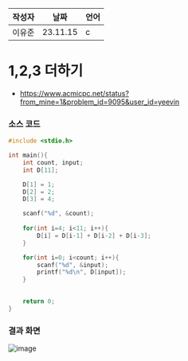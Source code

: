 | 작성자  |   날짜   | 언어    |
| ------- | --------- | ------- |
| 이유준  | 23.11.15  | c  |

# 1,2,3 더하기

 - https://www.acmicpc.net/status?from_mine=1&problem_id=9095&user_id=yeevin
  
### 소스 코드

```c
#include <stdio.h>

int main(){
    int count, input;
    int D[11];

    D[1] = 1;
    D[2] = 2;
    D[3] = 4;

    scanf("%d", &count);
    
    for(int i=4; i<11; i++){
        D[i] = D[i-1] + D[i-2] + D[i-3];
    }

    for(int i=0; i<count; i++){
        scanf("%d", &input);
        printf("%d\n", D[input]);
    }

 
    return 0;
}

```

### 결과 화면
![image](https://github.com/gnbhub/20232_C_Algorithm/assets/77258639/b9be5f2c-57ce-4c30-8591-825fa23266ea)
